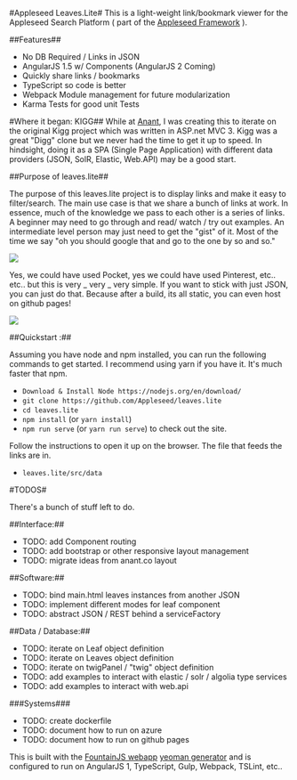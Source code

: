 #Appleseed Leaves.Lite#
This is a light-weight link/bookmark viewer for the Appleseed Search Platform ( part of the [Appleseed Framework](http://www.appleseedapp.com) ).

##Features##
* No DB Required / Links in JSON
* AngularJS 1.5 w/ Components (AngularJS 2 Coming)
* Quickly share links / bookmarks
* TypeScript so code is better
* Webpack Module management for future modularization
* Karma Tests for good unit Tests

#Where it began: KIGG##
While at [Anant](http://www.anant.us), I was creating this to iterate on the original Kigg project which was written in ASP.net MVC 3.
Kigg was a great "Digg" clone but we never had the time to get it up to speed. In hindsight, doing it as a SPA (Single Page Application)
with different data providers (JSON, SolR, Elastic, Web.API) may be a good start.

##Purpose of leaves.lite##

The purpose of this leaves.lite project is to display links and make it easy to filter/search. The main use case is that we share a bunch
of links at work. In essence, much of the knowledge we pass to each other is a series of links. A beginner may need to go through and read/ watch / try out examples.
An intermediate level person may just need to get the "gist" of it. Most of the time we say "oh you should google that and go to the one by so and so."

<img src="https://www.dropbox.com/s/7ijmms4gixat7k7/Screenshot%202016-11-24%2014.08.28.png?dl=1">

Yes, we could have used Pocket, yes we could have used Pinterest, etc.. etc.. but this is very _ very _ very simple. If you want to stick with
just JSON, you can just do that. Because after a build, its all static, you can even host on github pages!

<img src="https://www.dropbox.com/s/x8z9kf0iybelkl7/Screenshot%202016-11-24%2014.09.40.png?dl=1">

##Quickstart :##

Assuming you have node and npm installed, you can run the following commands to get started. I recommend using yarn if you have it.
It's much faster that npm.

- `Download & Install Node https://nodejs.org/en/download/`
- `git clone https://github.com/Appleseed/leaves.lite`
- `cd leaves.lite`
- `npm install` (or `yarn install`)
- `npm run serve` (or `yarn run serve`) to check out the site.

Follow the instructions to open it up on the browser. The file that feeds the links are in.

- `leaves.lite/src/data`

#TODOS#

There's a bunch of stuff left to do.

##Interface:##

- TODO: add Component routing
- TODO: add bootstrap or other responsive layout management
- TODO: migrate ideas from anant.co layout

##Software:##
- TODO: bind main.html leaves instances from another JSON
- TODO: implement different modes for leaf component
- TODO: abstract JSON / REST behind a serviceFactory


##Data / Database:##
- TODO: iterate on Leaf object definition
- TODO: iterate on Leaves object definition
- TODO: iterate on twigPanel / "twig" object definition
- TODO: add examples to interact with elastic / solr / algolia type services
- TODO: add examples to interact with web.api

###Systems###
- TODO: create dockerfile
- TODO: document how to run on azure
- TODO: document how to run on github pages

This is built with the [FountainJS webapp](https://fountainjs.io) [yeoman generator](https://yeoman.io) and is configured to run on AngularJS 1, TypeScript, Gulp, Webpack, TSLint, etc..
